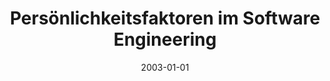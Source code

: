 ---
abstract: ''
authors:
- Markus Mantsch
date: '2003-01-01'
featured: false
links:
- name: Publik
  url: https://publik.tuwien.ac.at/showentry.php?ID=138146&lang=2
publication_types:
- '7'
publishDate: '2003-01-01'
title: Persönlichkeitsfaktoren im Software Engineering
url_pdf: ''
---